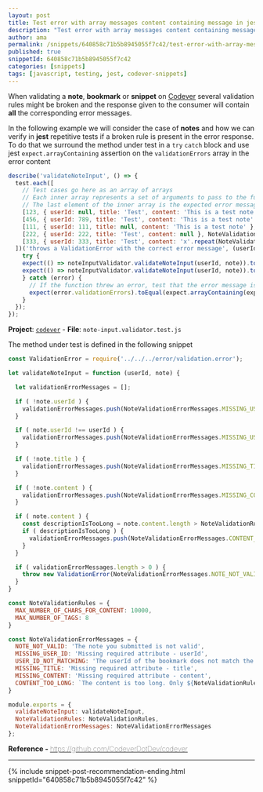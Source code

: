 ```yaml
---
layout: post
title: Test error with array messages content containing message in jest test.each
description: "Test error with array messages content containing message in jest test.each code snippets"
author: ama
permalink: /snippets/640858c71b5b8945055f7c42/test-error-with-array-messages-content-containing-message-in-jest-test-each
published: true
snippetId: 640858c71b5b8945055f7c42
categories: [snippets]
tags: [javascript, testing, jest, codever-snippets]
---
```


When validating a **note**, **bookmark** or **snippet** on [Codever](https://www.codever.dev) several validation rules
might be broken and the response given to the consumer will contain **all** the corresponding error messages.

In the following example we will consider the case of **notes** and how we can verify in **jest** repetitive tests
if a broken rule is present in the error response. To do that we surround the method under test in a `try` `catch` block
and use jest `expect.arrayContaining` assertion on the `validationErrors` array in the error content


```javascript
describe('validateNoteInput', () => {
  test.each([
    // Test cases go here as an array of arrays
    // Each inner array represents a set of arguments to pass to the function
    // The last element of the inner array is the expected error message
    [123, { userId: null, title: 'Test', content: 'This is a test note' }, NoteValidationErrorMessages.MISSING_USER_ID],
    [456, { userId: 789, title: 'Test', content: 'This is a test note' }, NoteValidationErrorMessages.USER_ID_NOT_MATCHING],
    [111, { userId: 111, title: null, content: 'This is a test note' }, NoteValidationErrorMessages.MISSING_TITLE],
    [222, { userId: 222, title: 'Test', content: null }, NoteValidationErrorMessages.MISSING_CONTENT],
    [333, { userId: 333, title: 'Test', content: 'x'.repeat(NoteValidationRules.MAX_NUMBER_OF_CHARS_FOR_CONTENT + 1) }, NoteValidationErrorMessages.CONTENT_TOO_LONG],
  ])('throws a ValidationError with the correct error message', (userId, note, expectedErrorMessage) => {
    try {
    expect(() => noteInputValidator.validateNoteInput(userId, note)).toThrowError(ValidationError);
    expect(() => noteInputValidator.validateNoteInput(userId, note)).toThrowError(NoteValidationErrorMessages.NOTE_NOT_VALID);
    } catch (error) {
      // If the function threw an error, test that the error message is correct
      expect(error.validationErrors).toEqual(expect.arrayContaining(expectedErrorMessage));
    }
  });
});
```

**Project**: [`codever`](https://github.com/CodeverDotDev/codever) - **File**:  `note-input.validator.test.js`

The method under test is defined in the following snippet

```javascript
const ValidationError = require('../../../error/validation.error');

let validateNoteInput = function (userId, note) {

  let validationErrorMessages = [];

  if ( !note.userId ) {
    validationErrorMessages.push(NoteValidationErrorMessages.MISSING_USER_ID);
  }

  if ( note.userId !== userId ) {
    validationErrorMessages.push(NoteValidationErrorMessages.MISSING_USER_ID);
  }

  if ( !note.title ) {
    validationErrorMessages.push(NoteValidationErrorMessages.MISSING_TITLE);
  }

  if ( !note.content ) {
    validationErrorMessages.push(NoteValidationErrorMessages.MISSING_CONTENT);
  }

  if ( note.content ) {
    const descriptionIsTooLong = note.content.length > NoteValidationRules.MAX_NUMBER_OF_CHARS_FOR_CONTENT;
    if ( descriptionIsTooLong ) {
      validationErrorMessages.push(NoteValidationErrorMessages.CONTENT_TOO_LONG);
    }
  }

  if ( validationErrorMessages.length > 0 ) {
    throw new ValidationError(NoteValidationErrorMessages.NOTE_NOT_VALID, validationErrorMessages);
  }
}

const NoteValidationRules = {
  MAX_NUMBER_OF_CHARS_FOR_CONTENT: 10000,
  MAX_NUMBER_OF_TAGS: 8
}

const NoteValidationErrorMessages = {
  NOTE_NOT_VALID: 'The note you submitted is not valid',
  MISSING_USER_ID: 'Missing required attribute - userId',
  USER_ID_NOT_MATCHING: 'The userId of the bookmark does not match the userId parameter',
  MISSING_TITLE: 'Missing required attribute - title',
  MISSING_CONTENT: 'Missing required attribute - content',
  CONTENT_TOO_LONG: `The content is too long. Only ${NoteValidationRules.MAX_NUMBER_OF_CHARS_FOR_CONTENT} allowed`,
}

module.exports = {
  validateNoteInput: validateNoteInput,
  NoteValidationRules: NoteValidationRules,
  NoteValidationErrorMessages: NoteValidationErrorMessages
};

```


<span style="font-size: 0.9rem">
  <strong>Reference - </strong>
  <a href="https://github.com/CodeverDotDev/codever" target="_blank" style="font-weight: lighter">
     https://github.com/CodeverDotDev/codever
  </a>
</span>

<hr/>


 {% include snippet-post-recommendation-ending.html snippetId="640858c71b5b8945055f7c42" %}
